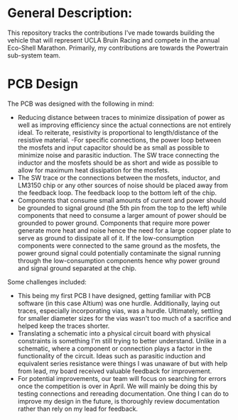 # General Description: 
This repository tracks the contributions I've made towards building the vehicle that will represent UCLA Bruin Racing and compete in the annual Eco-Shell Marathon. Primarily, my contributions are towards the Powertrain sub-system team.

# PCB Design
The PCB was designed with the following in mind:
- Reducing distance between traces to minimize dissipation of power as well as improving efficiency since the actual connections are not entirely ideal. To reiterate, resistivity is proportional to length/distance of the resistive material. 
-For specific connections, the power loop between the mosfets and input capacitor should be as small as possible to minimize noise and parasitic induction. The SW trace connecting the inductor and the  mosfets should be as short and wide as possible to allow for maximum heat dissipation for the mosfets.
- The SW trace or the connections between the mosfets, inductor, and LM3150 chip or any other sources of noise should be placed away from the feedback loop. The feedback loop to the bottom left of the chip.
- Components that consume small amounts of current and power should be grounded to signal ground (the 5th pin from the top to the left) while components that need to consume a larger amount of power should be grounded to power ground. Components that require more power generate more heat and noise hence the need for a large copper plate to serve as ground to dissipate all of it. If the low-consumption components were connected to the same ground as the mosfets, the power ground signal could potentially contaminate the signal running through the low-consumption components hence why power ground and signal ground separated at the chip.

Some challenges included:
- This being my first PCB I have designed, getting familiar with PCB software (in this case Altium) was one hurdle. Additionally, laying out traces, especially incorporating vias, was a hurdle. Ultimately, settling for smaller diameter sizes for the vias wasn't too much of a sacrifice and helped keep the traces shorter. 
- Translating a schematic into a physical circuit board with physical constraints is something I'm still trying to better understand. Unlike in a schematic, where a component or connection plays a factor in the functionality of the circuit. Ideas such as parasitic induction and equivalent series resistance were things I was unaware of but with help from lead, my board received valuable feedback for improvement.
- For potential improvements, our team will focus on searching for errors once the competition is over in April. We will mainly be doing this by testing connections and rereading documentation. One thing I can do to improve my design in the future, is thoroughly review documentation rather than rely on my lead for feedback. 
